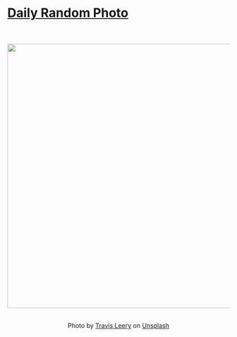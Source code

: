 # [Daily Random Photo](https://www.dailyrandomphoto.com/)

<div align="center">
  <br>
  <br>
  <a href="https://www.dailyrandomphoto.com/p/2024/2024-03-05/"><img src="https://images.unsplash.com/photo-1708721205486-dd5afb8cd39e?crop=entropy&cs=tinysrgb&fit=max&fm=jpg&ixid=M3w3NzUwOHwwfDF8cmFuZG9tfHx8fHx8fHx8MTcwOTU5ODUzNnw&ixlib=rb-4.0.3&q=80&w=1080" width="600px"></a>
  <br>
  <br>
  <p class="has-text-grey">Photo by <a href="https://unsplash.com/@jersey_photos?utm_source=Daily%20Random%20Photo&amp;utm_medium=referral" target="_blank" rel="noopener noreferrer">Travis Leery</a> on <a href="https://unsplash.com/photos/a-close-up-of-a-pink-flamingos-feathers-E4BKNmb31fA?utm_source=Daily%20Random%20Photo&amp;utm_medium=referral" target="_blank" rel="noopener noreferrer">Unsplash</a></p>
</div>

